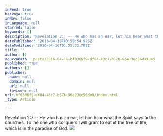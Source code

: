 ```yaml
---
inFeed: true
hasPage: true
inNav: false
inLanguage: null
starred: false
keywords: []
description: 'Revelation 2:7 -- He who has an ear, let him hear what the Spirit says to the churches. To the one who conquers I will grant to eat of the tree of life, which is in the paradise of God.'
datePublished: '2016-04-16T03:59:54.926Z'
dateModified: '2016-04-16T03:55:32.789Z'
title: ''
author: []
sourcePath: _posts/2016-04-16-bf0306f9-df84-43c7-b57b-96e23ec56da9.md
published: true
authors: []
publisher:
  name: null
  domain: null
  url: null
  favicon: null
url: bf0306f9-df84-43c7-b57b-96e23ec56da9/index.html
_type: Article

---
```

Revelation 2:7 -- He who has an ear, let him hear what the Spirit says to the churches. To the one who conquers I will grant to eat of the tree of life, which is in the paradise of God.
![](https://the-grid-user-content.s3-us-west-2.amazonaws.com/22cdf20e-24b0-4e65-8191-0be4b7c78c42.jpg)